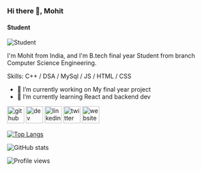 ### Hi there 👋, Mohit
#### Student 
![Student ](https://pbs.twimg.com/profile_banners/1319598966716067840/1643283054/1500x500)

I'm Mohit from India, and I'm B.tech final year Student from branch Computer Science Engineering.

Skills: C++ / DSA / MySql / JS / HTML / CSS

- 🔭 I’m currently working on My final year project 
- 🌱 I’m currently learning React and backend dev 


[<img src='https://cdn.jsdelivr.net/npm/simple-icons@3.0.1/icons/github.svg' alt='github' height='40'>](https://github.com/mohit421)  [<img src='https://cdn.jsdelivr.net/npm/simple-icons@3.0.1/icons/dev-dot-to.svg' alt='dev' height='40'>](https://dev.to/mohit421)  [<img src='https://cdn.jsdelivr.net/npm/simple-icons@3.0.1/icons/linkedin.svg' alt='linkedin' height='40'>](https://www.linkedin.com/in/mohit-jaiswal-a74725175/)  [<img src='https://cdn.jsdelivr.net/npm/simple-icons@3.0.1/icons/twitter.svg' alt='twitter' height='40'>](https://twitter.com/mohitjais312)  [<img src='https://cdn.jsdelivr.net/npm/simple-icons@3.0.1/icons/icloud.svg' alt='website' height='40'>](https://mohit421.github.io/web_dev_coursera/module_2_assignment/module_5_assignment/index.html)  

[![Top Langs](https://github-readme-stats.vercel.app/api/top-langs/?username=mohit421)](https://github.com/anuraghazra/github-readme-stats)

![GitHub stats](https://github-readme-stats.vercel.app/api?username=mohit421&show_icons=true)  

![Profile views](https://gpvc.arturio.dev/mohit421)  
